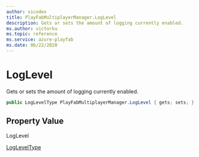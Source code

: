 ```yaml
---
author: vicodex
title: PlayFabMultiplayerManager.LogLevel
description: Gets or sets the amount of logging currently enabled.
ms.author: victorku
ms.topic: reference
ms.service: azure-playfab
ms.date: 06/22/2020
---
```


# LogLevel

Gets or sets the amount of logging currently enabled.

```csharp
public LogLevelType PlayFabMultiplayerManager.LogLevel { gets; sets; }
```

## Property Value

LogLevel

[LogLevelType](../../../enums/partyunitylogleveltype.md)